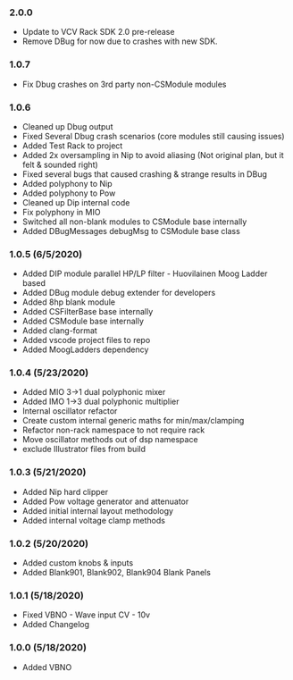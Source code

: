 ### 2.0.0
- Update to VCV Rack SDK 2.0 pre-release
- Remove DBug for now due to crashes with new SDK.

### 1.0.7
- Fix Dbug crashes on 3rd party non-CSModule modules

### 1.0.6
- Cleaned up Dbug output
- Fixed Several Dbug crash scenarios (core modules still causing issues)
- Added Test Rack to project
- Added 2x oversampling in Nip to avoid aliasing (Not original plan, but it felt & sounded right)
- Fixed several bugs that caused crashing & strange results in DBug
- Added polyphony to Nip
- Added polyphony to Pow
- Cleaned up Dip internal code
- Fix polyphony in MIO
- Switched all non-blank modules to CSModule base internally
- Added DBugMessages debugMsg to CSModule base class

### 1.0.5 (6/5/2020)
- Added DIP module parallel HP/LP filter - Huovilainen Moog Ladder based
- Added DBug module debug extender for developers
- Added 8hp blank module
- Added CSFilterBase base internally
- Added CSModule base internally
- Added clang-format
- Added vscode project files to repo
- Added MoogLadders dependency

### 1.0.4 (5/23/2020)
- Added MIO 3->1 dual polyphonic mixer
- Added IMO 1->3 dual polyphonic multiplier
- Internal oscillator refactor
- Create custom internal generic maths for min/max/clamping
- Refactor non-rack namespace to not require rack
- Move oscillator methods out of dsp namespace
- exclude Illustrator files from build

### 1.0.3 (5/21/2020)
- Added Nip hard clipper
- Added Pow voltage generator and attenuator
- Added initial internal layout methodology
- Added internal voltage clamp methods

### 1.0.2 (5/20/2020)
- Added custom knobs & inputs
- Added Blank901, Blank902, Blank904 Blank Panels

### 1.0.1 (5/18/2020)
- Fixed VBNO - Wave input CV - 10v
- Added Changelog

### 1.0.0 (5/18/2020)
- Added VBNO
